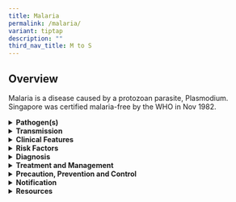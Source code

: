```yaml
---
title: Malaria
permalink: /malaria/
variant: tiptap
description: ""
third_nav_title: M to S
---
```

<h2>Overview</h2>
<p>Malaria is a disease caused by a protozoan parasite, Plasmodium. Singapore
was certified malaria-free by the WHO in Nov 1982.&nbsp;</p>
<div data-type="detailGroup" class="isomer-accordion isomer-accordion-white">
<details class="isomer-details">
<summary><strong>Pathogen(s)</strong>
</summary>
<div data-type="detailsContent" class="isomer-details-content">
<p>Four different <em>Plasmodium</em> spe<em>cies: P. falciparum, P. vivax, P. ovale&nbsp;</em>and&nbsp;<em>P. malariae.</em>
</p>
<p>In recent years,&nbsp;<em>P knowlesi,&nbsp;</em>a parasite of Old-World
monkeys has been identified as the fifth major human malaria parasite.
It is an emerging infection in SE Asia and is capable of causing serious
life-threatening complications and death in a minority of cases.</p>
</div>
</details>
<details class="isomer-details">
<summary><strong>Transmission</strong>
</summary>
<div data-type="detailsContent" class="isomer-details-content">
<ul data-tight="true" class="tight">
<li>
<p>Transmitted via bite of infective Anopheles mosquito. Transmission can
also occur vertically (mother-to-child), via contaminated blood transfusion
or organ transplant.</p>
</li>
<li>
<p>Incubation period: Ranges from 7 – 30 days (varies by species)</p>
<ul data-tight="true" class="tight">
<li>
<p><em>P. falciparum</em>: 9 – 14 days</p>
</li>
<li>
<p><em>P. vivax</em> and <em>P. ovale</em>: 12 – 18 days<em> </em>(up to 6
– 12 months for some<em> P. vivax </em>strains)</p>
</li>
<li>
<p><em>P. malariae</em>: 18 – 40 days</p>
</li>
<li>
<p><em>P. knowlesi</em>: 9 – 12 days</p>
</li>
</ul>
</li>
<li>
<p>Infectious period: Infectious to mosquitoes as long as parasites (infective
gametocytes) are present in the blood</p>
</li>
</ul>
</div>
</details>
<details class="isomer-details">
<summary><strong>Clinical Features</strong>
</summary>
<div data-type="detailsContent" class="isomer-details-content">
<p><strong>Symptoms</strong>
</p>
<ul data-tight="true" class="tight">
<li>
<p>Fever, chills, rigors</p>
</li>
</ul>
<p><strong>Signs</strong>
</p>
<ul data-tight="true" class="tight">
<li>
<p>Hepatosplenomegaly sometimes present</p>
</li>
</ul>
<p><strong>Severe falciparum malaria</strong>
</p>
<p>Defined by presence of any of the following features:</p>
<ul data-tight="true" class="tight">
<li>
<p>Clinical</p>
<ul data-tight="true" class="tight">
<li>
<p>impaired consciousness or unrousable coma</p>
</li>
<li>
<p>prostration, i.e. generalized weakness so that the patient is unable to
walk or sit up without assistance</p>
</li>
<li>
<p>failure to feed</p>
</li>
<li>
<p>multiple convulsions – more than two episodes in 24 h</p>
</li>
<li>
<p>deep breathing, respiratory distress (acidotic breathing)</p>
</li>
<li>
<p>circulatory collapse or shock, systolic blood pressure &lt; 70 mm Hg in
adults and &lt; 50 mm Hg in children</p>
</li>
<li>
<p>clinical jaundice plus evidence of other vital organ dysfunction</p>
</li>
<li>
<p>haemoglobinuria</p>
</li>
<li>
<p>abnormal spontaneous bleeding</p>
</li>
<li>
<p>pulmonary oedema (radiological)</p>
</li>
</ul>
</li>
<li>
<p>Laboratory</p>
<ul data-tight="true" class="tight">
<li>
<p>hypoglycaemia (blood glucose &lt; 2.2 mmol/l or &lt; 40 mg/dl)</p>
</li>
<li>
<p>metabolic acidosis (plasma bicarbonate &lt; 15 mmol/l)</p>
</li>
<li>
<p>severe normocytic anaemia (Hb &lt; 5 g/dl, packed cell volume &lt; 15%)</p>
</li>
<li>
<p>haemoglobinuria</p>
</li>
<li>
<p>hyperparasitaemia (&gt; 2%/100 000/μl in low intensity transmission areas
or &gt; 5% or 250 000/μl in areas of high stable malaria transmission intensity)</p>
</li>
<li>
<p>hyperlactataemia (lactate &gt; 5 mmol/l)</p>
</li>
<li>
<p>renal impairment (serum creatinine &gt; 265 μmol/l)</p>
</li>
</ul>
</li>
</ul>
</div>
</details>
<details class="isomer-details">
<summary><strong>Risk Factors</strong>
</summary>
<div data-type="detailsContent" class="isomer-details-content">
<p>Living in/ travelling to malaria-affected areas.</p>
</div>
</details>
<details class="isomer-details">
<summary><strong>Diagnosis</strong>
</summary>
<div data-type="detailsContent" class="isomer-details-content">
<ul data-tight="true" class="tight">
<li>
<p>Examination of thick and thin blood films (repeat 12 hourly for 48 hours
if the diagnosis is considered likely and initial films are negative).</p>
</li>
<li>
<p>Rapid diagnostic tests (RDTs) offer a useful alternative to microscopy
in situations where reliable microscopic diagnosis is not available</p>
</li>
</ul>
</div>
</details>
<details class="isomer-details">
<summary><strong>Treatment and Management</strong>
</summary>
<div data-type="detailsContent" class="isomer-details-content">
<ul data-tight="true" class="tight">
<li>
<p>Cases should be treated in hospital until parasitaemia has cleared.</p>
</li>
<li>
<p>Non-falciparum malaria: chloroquine 600 mg stat, then 300 mg X 3 daily
doses. Primaquine 15mg daily for 2 weeks to eliminate hepatic stage (check
G6PD levels first).</p>
</li>
<li>
<p>Falciparum malaria, mild: Artemisinin-based combination therapies preferred.
Alternative choice is oral quinine 600 mg tds for 7 days, together with
doxycycline 100 mg bd for 7 days.</p>
</li>
<li>
<p>Falciparum malaria, severe (as defined above): a medical emergency. Treatment
is urgent and experience with severe malaria is essential. Intravenous
(IV) artesunate plus clindamycin&nbsp;<em>or&nbsp;</em>doxycycline is treatment
of choice for severe malaria. Intravenous quinine plus doxycycline is an
alternative.&nbsp; Meticulous fluid management, regular monitoring of blood
sugar and supportive therapy for organ dysfunction as required. Exchange
transfusion may be considered for high parasitaemia with complications,
but the indications and level of parasitaemia are controversial.</p>
</li>
</ul>
</div>
</details>
<details class="isomer-details">
<summary><strong>Precaution, Prevention and Control</strong>
</summary>
<div data-type="detailsContent" class="isomer-details-content">
<ul data-tight="true" class="tight">
<li>
<p>Standard precautions apply in the healthcare setting.</p>
</li>
<li>
<p>For personal protective measures for travellers to endemic areas:</p>
<ul data-tight="true" class="tight">
<li>
<p>Appropriate chemoprophylaxis should be started before travel.</p>
</li>
<li>
<p>Avoid exposure between dusk and dawn as this is when the female anopheline
mosquito is active.</p>
</li>
<li>
<p>Wear long-sleeves light-coloured clothing.</p>
</li>
<li>
<p>Use mosquito repellent containing 10% to 30% DEET.</p>
</li>
<li>
<p>Use mosquito coils.</p>
</li>
<li>
<p>Consider treating clothes with permethrin-based products.</p>
</li>
<li>
<p>Sleep under impregnated mosquito netting and keep to well-screened or
air-conditioned rooms.</p>
</li>
</ul>
</li>
</ul>
</div>
</details>
<details class="isomer-details">
<summary><strong>Notification</strong>
</summary>
<div data-type="detailsContent" class="isomer-details-content">
<ul data-tight="true" class="tight">
<li>
<p>Who should notify:</p>
<ul data-tight="true" class="tight">
<li>
<p>Medical practitioners and laboratories</p>
</li>
</ul>
</li>
<li>
<p>When to notify:</p>
<ul data-tight="true" class="tight">
<li>
<p>On clinical suspicion/ laboratory confirmation</p>
</li>
</ul>
</li>
<li>
<p>How to notify</p>
<ul data-tight="true" class="tight">
<li>
<p>Submit MD131 Notification of Infectious Diseases Form via CDLENS (<a rel="noopener noreferrer nofollow" target="_blank">http://www.cdlens.moh.gov.sg</a>) or
fax (6221-5528/38/67)</p>
</li>
</ul>
</li>
<li>
<p>Timeline on notification</p>
<ul data-tight="true" class="tight">
<li>
<p>As soon as possible. No later than 24 hours from the time of diagnosis</p>
</li>
</ul>
</li>
</ul>
</div>
</details>
<details class="isomer-details">
<summary><strong>Resources</strong>
</summary>
<div data-type="detailsContent" class="isomer-details-content">
<p>Please refer to the MOH Weekly Infectious Diseases Bulletin for the numbers
of confirmed malaria cases in Singapore.</p>
</div>
</details>
</div>
<p></p>